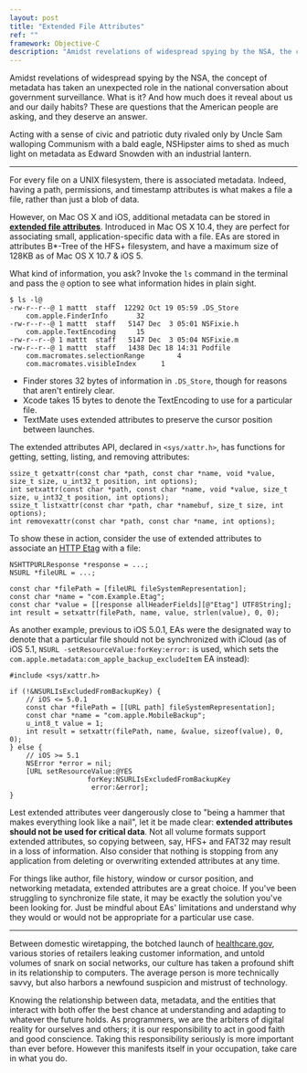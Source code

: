 ```yaml
---
layout: post
title: "Extended File Attributes"
ref: ""
framework: Objective-C
description: "Amidst revelations of widespread spying by the NSA, the concept of metadata has taken an unexpected role in the national conversation about government surveillance. What is it? And how much does it reveal about us and our daily habits? These are questions that the American people are asking, and they deserve an answer."
---
```


Amidst revelations of widespread spying by the NSA, the concept of metadata has taken an unexpected role in the national conversation about government surveillance. What is it? And how much does it reveal about us and our daily habits? These are questions that the American people are asking, and they deserve an answer.

Acting with a sense of civic and patriotic duty rivaled only by Uncle Sam walloping Communism with a bald eagle, NSHipster aims to shed as much light on metadata as Edward Snowden with an industrial lantern.

* * *

For every file on a UNIX filesystem, there is associated metadata. Indeed, having a path, permissions, and timestamp attributes is what makes a file a file, rather than just a blob of data.

However, on Mac OS X and iOS, additional metadata can be stored in [**extended file attributes**](http://en.wikipedia.org/wiki/Extended_file_attributes). Introduced in Mac OS X 10.4, they are perfect for associating small, application-specific data with a file. EAs are stored in attributes B*-Tree of the HFS+ filesystem, and have a maximum size of 128KB as of Mac OS X 10.7 & iOS 5.

What kind of information, you ask? Invoke the `ls` command in the terminal and pass the `@` option to see what information hides in plain sight.

~~~
$ ls -l@
-rw-r--r--@ 1 mattt  staff  12292 Oct 19 05:59 .DS_Store
	com.apple.FinderInfo	   32
-rw-r--r--@ 1 mattt  staff   5147 Dec  3 05:01 NSFixie.h
	com.apple.TextEncoding	   15
-rw-r--r--@ 1 mattt  staff   5147 Dec  3 05:04 NSFixie.m
-rw-r--r--@ 1 mattt  staff   1438 Dec 18 14:31 Podfile
	com.macromates.selectionRange	     4
	com.macromates.visibleIndex	     1
~~~

- Finder stores 32 bytes of information in `.DS_Store`, though for reasons that aren't entirely clear.
- Xcode takes 15 bytes to denote the TextEncoding to use for a particular file.
- TextMate uses extended attributes to preserve the cursor position between launches.

The extended attributes API, declared in `<sys/xattr.h>`, has functions for getting, setting, listing, and removing attributes:

~~~{objective-c}
ssize_t getxattr(const char *path, const char *name, void *value, size_t size, u_int32_t position, int options);
int setxattr(const char *path, const char *name, void *value, size_t size, u_int32_t position, int options);
ssize_t listxattr(const char *path, char *namebuf, size_t size, int options);
int removexattr(const char *path, const char *name, int options);
~~~

To show these in action, consider the use of extended attributes to associate an [HTTP Etag](http://en.wikipedia.org/wiki/HTTP_ETag) with a file:

~~~{objective-c}
NSHTTPURLResponse *response = ...;
NSURL *fileURL = ...;

const char *filePath = [fileURL fileSystemRepresentation];
const char *name = "com.Example.Etag";
const char *value = [[response allHeaderFields][@"Etag"] UTF8String];
int result = setxattr(filePath, name, value, strlen(value), 0, 0);
~~~

As another example, previous to iOS 5.0.1, EAs were the designated way to denote that a particular file should not be synchronized with iCloud (as of iOS 5.1, `NSURL -setResourceValue:forKey:error:` is used, which sets the `com.apple.metadata:com_apple_backup_excludeItem` EA instead):

~~~{objective-c}
#include <sys/xattr.h>

if (!&NSURLIsExcludedFromBackupKey) {
    // iOS <= 5.0.1
    const char *filePath = [[URL path] fileSystemRepresentation];
    const char *name = "com.apple.MobileBackup";
    u_int8_t value = 1;
    int result = setxattr(filePath, name, &value, sizeof(value), 0, 0);
} else {
    // iOS >= 5.1
    NSError *error = nil;
    [URL setResourceValue:@YES
                   forKey:NSURLIsExcludedFromBackupKey
                    error:&error];
}
~~~

Lest extended attributes veer dangerously close to "being a hammer that makes everything look like a nail", let it be made clear: **extended attributes should not be used for critical data**. Not all volume formats support extended attributes, so copying between, say, HFS+ and FAT32 may result in a loss of information. Also consider that nothing is stopping from any application from deleting or overwriting extended attributes at any time.

For things like author, file history, window or cursor position, and networking metadata, extended attributes are a great choice. If you've been struggling to synchronize file state, it may be exactly the solution you've been looking for. Just be mindful about EAs' limitations and understand why they would or would not be appropriate for a particular use case.

* * *

Between domestic wiretapping, the botched launch of [healthcare.gov](https://www.healthcare.gov), various stories of retailers leaking customer information, and untold volumes of snark on social networks, our culture has taken a profound shift in its relationship to computers. The average person is more technically savvy, but also harbors a newfound suspicion and mistrust of technology.

Knowing the relationship between data, metadata, and the entities that interact with both offer the best chance at understanding and adapting to whatever the future holds. As programmers, we are the arbiters of digital reality for ourselves and others; it is our responsibility to act in good faith and good conscience. Taking this responsibility seriously is more important than ever before. However this manifests itself in your occupation, take care in what you do.
